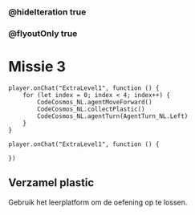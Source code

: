 ### @hideIteration true
### @flyoutOnly true
# Missie 3

```blocks
player.onChat("ExtraLevel1", function () {
    for (let index = 0; index < 4; index++) {
        CodeCosmos_NL.agentMoveForward()
        CodeCosmos_NL.collectPlastic()
        CodeCosmos_NL.agentTurn(AgentTurn_NL.Left)
    }
}
```

```template
player.onChat("ExtraLevel1", function () {
    
})
```

## Verzamel plastic
Gebruik het leerplatform om de oefening op te lossen.